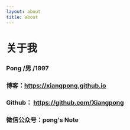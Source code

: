 ```yaml
---
layout: about
title: about
---
```




# 关于我

 ### Pong /男 /1997 
 ### 博客：https://xiangpong.github.io 
 ### Github： https://github.com/Xiangpong 
 ### 微信公众号：pong's Note
 

